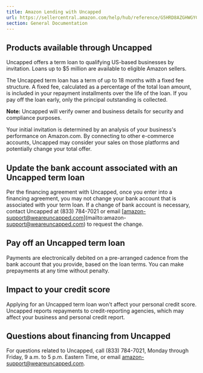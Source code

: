 ```yaml
---
title: Amazon Lending with Uncapped
url: https://sellercentral.amazon.com/help/hub/reference/G5HRD8AZGHWGYC9V
section: General Documentation
---
```


## Products available through Uncapped

Uncapped offers a term loan to qualifying US-based businesses by invitation.
Loans up to $5 million are available to eligible Amazon sellers.

The Uncapped term loan has a term of up to 18 months with a fixed fee
structure. A fixed fee, calculated as a percentage of the total loan amount,
is included in your repayment installments over the life of the loan. If you
pay off the loan early, only the principal outstanding is collected.

**Note:** Uncapped will verify owner and business details for security and
compliance purposes.

Your initial invitation is determined by an analysis of your business's
performance on Amazon.com. By connecting to other e-commerce accounts,
Uncapped may consider your sales on those platforms and potentially change
your total offer.

## Update the bank account associated with an Uncapped term loan

Per the financing agreement with Uncapped, once you enter into a financing
agreement, you may not change your bank account that is associated with your
term loan. If a change of bank account is necessary, contact Uncapped at (833)
784-7021 or email [amazon-support@weareuncapped.com](mailto:amazon-
support@weareuncapped.com) to request the change.

## Pay off an Uncapped term loan

Payments are electronically debited on a pre-arranged cadence from the bank
account that you provide, based on the loan terms. You can make prepayments at
any time without penalty.

## Impact to your credit score

Applying for an Uncapped term loan won't affect your personal credit score.
Uncapped reports repayments to credit-reporting agencies, which may affect
your business and personal credit report.

## Questions about financing from Uncapped

For questions related to Uncapped, call (833) 784-7021, Monday through Friday,
9 a.m. to 5 p.m. Eastern Time, or email [amazon-
support@weareuncapped.com](mailto:amazon-support@weareuncapped.com).

